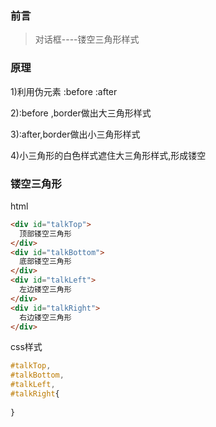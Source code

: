 ### 前言

>对话框----镂空三角形样式

### 原理

1)利用伪元素 :before :after

2):before ,border做出大三角形样式

3):after,border做出小三角形样式

4)小三角形的白色样式遮住大三角形样式,形成镂空

### 镂空三角形

html

```html
<div id="talkTop">
  顶部镂空三角形
</div>
<div id="talkBottom">
  底部镂空三角形
</div>
<div id="talkLeft">
  左边镂空三角形
</div>
<div id="talkRight">
  右边镂空三角形
</div>
```

css样式

```css
#talkTop,
#talkBottom,
#talkLeft,
#talkRight{
  
}
```
